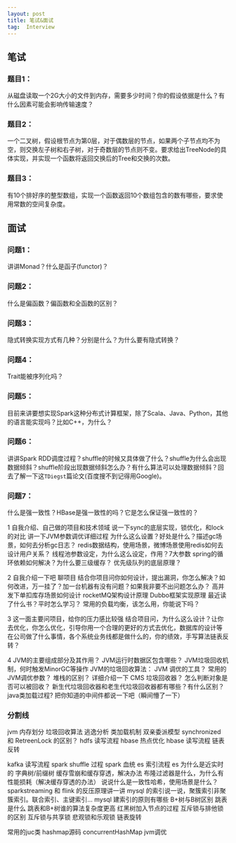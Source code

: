 ```yaml
---
layout: post
title: 笔试&面试
tag:  Interview
---
```


## 笔试
### 题目1：
从磁盘读取一个2G大小的文件到内存，需要多少时间？你的假设依据是什么？有什么因素可能会影响传输速度？

### 题目2：
一个二叉树，假设根节点为第0层，对于偶数层的节点，如果两个子节点均不为空，则交换左子树和右子树，对于奇数层的节点则不变。要求给出TreeNode的具体实现，并实现一个函数将返回交换后的Tree和交换的次数。

### 题目3：
有10个排好序的整型数组，实现一个函数返回10个数组包含的数有哪些，要求使用常数的空间复杂度。

## 面试
### 问题1：
讲讲Monad？什么是函子(functor)？

### 问题2：
什么是偏函数？偏函数和全函数的区别？

### 问题3：
隐式转换实现方式有几种？分别是什么？为什么要有隐式转换？

### 问题4：
Trait能被序列化吗？

### 问题5：
目前来讲要想实现Spark这种分布式计算框架，除了Scala、Java、Python，其他的语言能实现吗？比如C++，为什么？

### 问题6：
讲讲Spark RDD调度过程？shuffle的时候又具体做了什么？shuffle为什么会出现数据倾斜？shuffle阶段出现数据倾斜怎么办？有什么算法可以处理数据倾斜？回去了解一下这`TDiegst`篇论文(百度搜不到记得用Google)。

### 问题7：
什么是强一致性？HBase是强一致性的吗？它是怎么保证强一致性的？

1
自我介绍、自己做的项目和技术领域
说一下sync的底层实现，锁优化，和lock的对比
讲一下JVM参数调优详细过程
为什么这么设置？好处是什么？描述gc场景，如何去分析gc日志？
redis数据结构，使用场景，微博场景使用redis如何去设计用户关系？
线程池参数设定，为什么这么设定，作用？7大参数
spring的循环依赖如何解决？为什么要三级缓存？
优先级队列的底层原理？

2
自我介绍一下吧
聊项目
结合你项目问你如何设计，提出漏洞，你怎么解决？如何改进，万一挂了？加一台机器有没有问题？如果我非要不出问题怎么办？
高并发下单扣库存场景如何设计
rocketMQ架构设计原理
Dubbo框架实现原理
最近读了什么书？平时怎么学习？
常用的负载均衡，该怎么用，你能说下吗？

3
这一面主要问项目，给你的压力感比较强
结合项目问，为什么这么设计？让你去优化，你怎么优化，引导你用一个合理的更好的方式去优化，数据库的设计等
在公司做了什么事情，各个系统业务线都是做什么的，你的绩效，手写算法链表反转？

4
JVM的主要组成部分及其作用？
JVM运行时数据区包含哪些？
JVM垃圾回收机制，何时触发MinorGC等操作
JVM的垃圾回收算法：
JVM 调优的工具？
常用的JVM调优参数？
堆栈的区别？
详细介绍一下 CMS 垃圾回收器？
怎么判断对象是否可以被回收？
新生代垃圾回收器和老生代垃圾回收器都有哪些？有什么区别？
java类加载过程?
把你知道的中间件都说一下吧（瞬间懵了一下）


### 分割线
jvm 内存划分
垃圾回收算法
逃逸分析
类加载机制
双亲委派模型
synchronized 和 RetreenLock 的区别？
hdfs 读写流程
hbase 热点优化
hbase 读写流程
链表反转

kafka 读写流程
spark shuffle 过程
spark 血统
es 索引流程
es 为什么是近实时的
字典树/前缀树
缓存雪崩和缓存穿透，解决办法
布隆过滤器是什么，为什么有性能损耗（解决缓存穿透的办法）
说说什么是一致性哈希，使用场景是什么？
sparkstreaming 和 flink 的反压原理讲一讲
mysql 的索引说一说，聚簇索引非聚簇索引。联合索引、主键索引...
mysql 建索引的原则有哪些
B+树与B树区别
跳表是什么
跳表和B+树谁的算法复杂度更高
红黑树加入节点的过程
互斥锁与排他锁的区别
互斥锁与共享锁
悲观锁和乐观锁
链表旋转


常用的juc类
hashmap源码
concurrentHashMap
jvm调优


